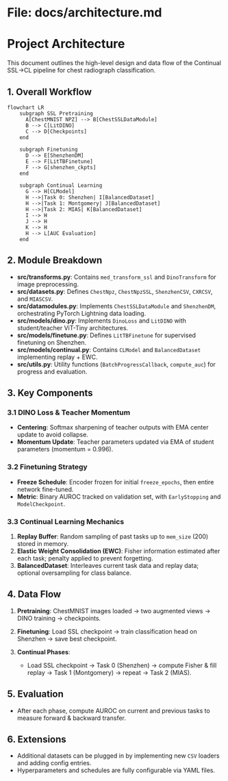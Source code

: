 # File: docs/architecture.md


# Project Architecture

This document outlines the high-level design and data flow of the Continual SSL→CL pipeline for chest radiograph classification.

## 1. Overall Workflow

```mermaid
flowchart LR
    subgraph SSL Pretraining
      A[ChestMNIST NPZ] --> B[ChestSSLDataModule]
      B --> C[LitDINO]
      C --> D[Checkpoints]
    end

    subgraph Finetuning
      D --> E[ShenzhenDM]
      E --> F[LitTBFinetune]
      F --> G[shenzhen_ckpts]
    end

    subgraph Continual Learning
      G --> H[CLModel]
      H -->|Task 0: Shenzhen| I[BalancedDataset]
      H -->|Task 1: Montgomery| J[BalancedDataset]
      H -->|Task 2: MIAS| K[BalancedDataset]
      I --> H
      J --> H
      K --> H
      H --> L[AUC Evaluation]
    end
```

## 2. Module Breakdown

* **src/transforms.py**: Contains `med_transform_ssl` and `DinoTransform` for image preprocessing.
* **src/datasets.py**: Defines `ChestNpz`, `ChestNpzSSL`, `ShenzhenCSV`, `CXRCSV`, and `MIASCSV`.
* **src/datamodules.py**: Implements `ChestSSLDataModule` and `ShenzhenDM`, orchestrating PyTorch Lightning data loading.
* **src/models/dino.py**: Implements `DinoLoss` and `LitDINO` with student/teacher ViT-Tiny architectures.
* **src/models/finetune.py**: Defines `LitTBFinetune` for supervised finetuning on Shenzhen.
* **src/models/continual.py**: Contains `CLModel` and `BalancedDataset` implementing replay + EWC.
* **src/utils.py**: Utility functions (`BatchProgressCallback`, `compute_auc`) for progress and evaluation.

## 3. Key Components

### 3.1 DINO Loss & Teacher Momentum

* **Centering**: Softmax sharpening of teacher outputs with EMA center update to avoid collapse.
* **Momentum Update**: Teacher parameters updated via EMA of student parameters (momentum = 0.996).

### 3.2 Finetuning Strategy

* **Freeze Schedule**: Encoder frozen for initial `freeze_epochs`, then entire network fine-tuned.
* **Metric**: Binary AUROC tracked on validation set, with `EarlyStopping` and `ModelCheckpoint`.

### 3.3 Continual Learning Mechanics

1. **Replay Buffer**: Random sampling of past tasks up to `mem_size` (200) stored in memory.
2. **Elastic Weight Consolidation (EWC)**: Fisher information estimated after each task; penalty applied to prevent forgetting.
3. **BalancedDataset**: Interleaves current task data and replay data; optional oversampling for class balance.

## 4. Data Flow

1. **Pretraining**: ChestMNIST images loaded → two augmented views → DINO training → checkpoints.
2. **Finetuning**: Load SSL checkpoint → train classification head on Shenzhen → save best checkpoint.
3. **Continual Phases**:

   * Load SSL checkpoint → Task 0 (Shenzhen) → compute Fisher & fill replay → Task 1 (Montgomery) → repeat → Task 2 (MIAS).

## 5. Evaluation

* After each phase, compute AUROC on current and previous tasks to measure forward & backward transfer.

## 6. Extensions

* Additional datasets can be plugged in by implementing new `CSV` loaders and adding config entries.
* Hyperparameters and schedules are fully configurable via YAML files.

```
